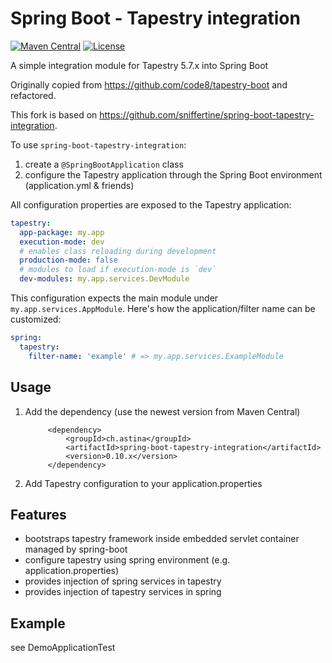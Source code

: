 # Spring Boot - Tapestry integration

[![Maven Central](https://maven-badges.herokuapp.com/maven-central/astina-forks/spring-boot-tapestry-integration/badge.svg?subject=Maven%20Central)](https://maven-badges.herokuapp.com/maven-central/ch.baurs/spring-boot-tapestry-integration/)
[![License](https://img.shields.io/github/license/astina-forks/spring-boot-tapestry-integration.svg?color=blue&label=License)]()

A simple integration module for Tapestry 5.7.x into Spring Boot

Originally copied from <https://github.com/code8/tapestry-boot> and refactored.

This fork is based on <https://github.com/sniffertine/spring-boot-tapestry-integration>. 

To use `spring-boot-tapestry-integration`:
1. create a `@SpringBootApplication` class
2. configure the Tapestry application through the Spring Boot environment (application.yml & friends)

All configuration properties are exposed to the Tapestry application:

```yaml
tapestry:
  app-package: my.app
  execution-mode: dev
  # enables class reloading during development
  production-mode: false
  # modules to load if execution-mode is `dev`
  dev-modules: my.app.services.DevModule
```

This configuration expects the main module under `my.app.services.AppModule`. Here's how the
application/filter name can be customized:

```yaml
spring:
  tapestry:
    filter-name: 'example' # => my.app.services.ExampleModule
```

## Usage

1. Add the dependency (use the newest version from Maven Central)

            <dependency>
                <groupId>ch.astina</groupId>
                <artifactId>spring-boot-tapestry-integration</artifactId>
                <version>0.10.x</version>
            </dependency>

2. Add Tapestry configuration to your application.properties

## Features
 - bootstraps tapestry framework inside embedded servlet container managed by spring-boot
 - configure tapestry using spring environment (e.g. application.properties)
 - provides injection of spring services in tapestry
 - provides injection of tapestry services in spring

## Example 
see DemoApplicationTest


